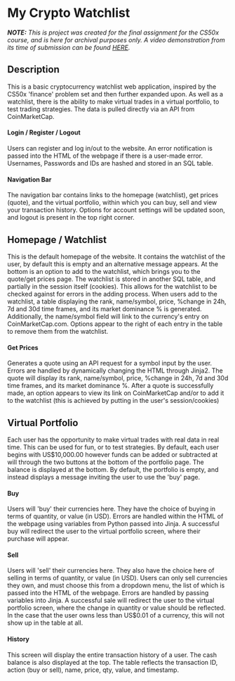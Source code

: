 # My Crypto Watchlist  

***NOTE:*** *This is project was created for the final assignment for the CS50x course, and is here for archival purposes only. 
A video demonstration from its time of submission can be found [HERE](https://youtu.be/l64mEMuxof8).*

## Description
This is a basic cryptocurrency watchlist web application, inspired by the CS50x 'finance' problem set and then further expanded upon.
As well as a watchlist, there is the ability to make virtual trades in a virtual portfolio, to test trading strategies.
The data is pulled directly via an API from CoinMarketCap.

#### Login / Register / Logout
Users can register and log in/out to the website. An error notification is passed into the HTML of the webpage if there is a user-made error.
Usernames, Passwords and IDs are hashed and stored in an SQL table.

#### Navigation Bar
The navigation bar contains links to the homepage (watchlist), get prices (quote), and the virtual portfolio, within which you can buy, sell and view your transaction history.
Options for account settings will be updated soon, and logout is present in the top right corner.

## Homepage / Watchlist
This is the default homepage of the website. It contains the watchlist of the user, by default this is empty and an alternative message appears.
At the bottom is an option to add to the watchlist, which brings you to the quote/get prices page.
The watchlist is stored in another SQL table, and partially in the session itself (cookies). This allows for the watchlist to be checked against for errors in the adding process.
When users add to the watchlist, a table displaying the rank, name/symbol, price, %change in 24h, 7d and 30d time frames, and its market dominance % is generated.
Additionally, the name/symbol field will link to the currency's entry on CoinMarketCap.com. Options appear to the right of each entry in the table to remove them from the watchlist.

#### Get Prices
Generates a quote using an API request for a symbol input by the user. Errors are handled by dynamically changing the HTML through Jinja2.
The quote will display its rank, name/symbol, price, %change in 24h, 7d and 30d time frames, and its market dominance %.
After a quote is successfully made, an option appears to view its link on CoinMarketCap and/or to add it to the watchlist (this is achieved by putting in the user's session/cookies)

## Virtual Portfolio
Each user has the opportunity to make virtual trades with real data in real time. This can be used for fun, or to test strategies.
By default, each user begins with US$10,000.00 however funds can be added or subtracted at will through the two buttons at the bottom of the portfolio page. The balance is displayed at the bottom.
By default, the portfolio is empty, and instead displays a message inviting the user to use the 'buy' page.

#### Buy
Users will 'buy' their currencies here. They have the choice of buying in terms of quantity, or value (in USD).
Errors are handled within the HTML of the webpage using variables from Python passed into Jinja. A successful buy will redirect the user to the virtual portfolio screen, where their purchase will appear.

#### Sell
Users will 'sell' their currencies here. They also have the choice here of selling in terms of quantity, or value (in USD).
Users can only sell currencies they own, and must choose this from a dropdown menu, the list of which is passed into the HTML of the webpage.
Errors are handled by passing variables into Jinja. A successful sale will redirect the user to the virtual portfolio screen, where the change in quantity or value should be reflected.
In the case that the user owns less than US$0.01 of a currency, this will not show up in the table at all.

#### History
This screen will display the entire transaction history of a user.
The cash balance is also displayed at the top.
The table reflects the transaction ID, action (buy or sell), name, price, qty, value, and timestamp.
